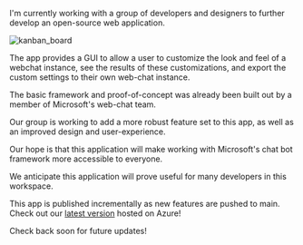 I'm currently working with a group of developers and designers to further develop an open-source web application.

![kanban_board](/images/portfolio/images/webchat_kanban.jpg)

The app provides a GUI to allow a user to customize the look and feel of a webchat instance, see the results of these customizations, and export the custom settings to their own web-chat instance.

The basic framework and proof-of-concept was already been built out by a member of Microsoft's web-chat team.

Our group is working to add a more robust feature set to this app, as well as an improved design and user-experience.

Our hope is that this application will make working with Microsoft's chat bot framework more accessible to everyone.

We anticipate this application will prove useful for many developers in this workspace.

This app is published incrementally as new features are pushed to main. Check out our [latest version](https://webchateditor.azurewebsites.net/) hosted on Azure!

Check back soon for future updates!
